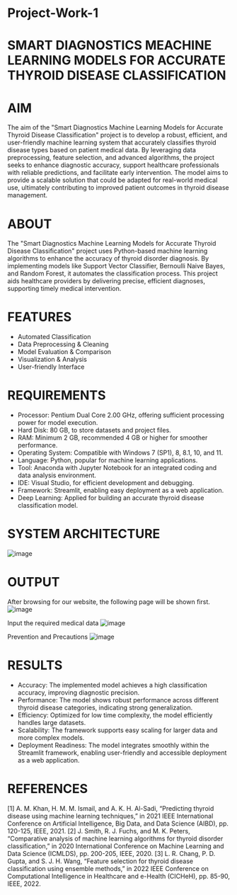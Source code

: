 # Project-Work-1
# SMART DIAGNOSTICS MEACHINE LEARNING MODELS FOR ACCURATE THYROID DISEASE CLASSIFICATION

# AIM
 The aim of the "Smart Diagnostics Machine Learning Models for Accurate Thyroid Disease Classification" project is to develop a robust, efficient, and user-friendly machine learning system that accurately classifies thyroid disease types based on patient medical data. By leveraging data preprocessing, feature selection, and advanced algorithms, the project seeks to enhance diagnostic accuracy, support healthcare professionals with reliable predictions, and facilitate early intervention. The model aims to provide a scalable solution that could be adapted for real-world medical use, ultimately contributing to improved patient outcomes in thyroid disease management.

# ABOUT
 The "Smart Diagnostics Machine Learning Models for Accurate Thyroid Disease Classification" project uses Python-based machine learning algorithms to enhance the accuracy of thyroid disorder diagnosis. By implementing models like Support Vector Classifier, Bernoulli Naive Bayes, and Random Forest, it automates the classification process. This project aids healthcare providers by delivering precise, efficient diagnoses, supporting timely medical intervention.

# FEATURES
- Automated Classification
- Data Preprocessing & Cleaning
- Model Evaluation & Comparison
- Visualization & Analysis
- User-friendly Interface

# REQUIREMENTS
- Processor: Pentium Dual Core 2.00 GHz, offering sufficient processing power for model execution.
- Hard Disk: 80 GB, to store datasets and project files.
- RAM: Minimum 2 GB, recommended 4 GB or higher for smoother performance. 
- Operating System: Compatible with Windows 7 (SP1), 8, 8.1, 10, and 11.
- Language: Python, popular for machine learning applications.
- Tool: Anaconda with Jupyter Notebook for an integrated coding and data analysis environment.  
- IDE: Visual Studio, for efficient development and debugging.
- Framework: Streamlit, enabling easy deployment as a web application.
- Deep Learning: Applied for building an accurate thyroid disease classification model.

# SYSTEM ARCHITECTURE
  ![image](https://github.com/user-attachments/assets/72a89ea6-f25d-4973-83a9-aa846894da2b)

# OUTPUT
After browsing for our website, the following page will be shown first.
![image](https://github.com/user-attachments/assets/81989ad7-7fc8-433d-bd7c-7382cad950eb)

Input the required medical data
![image](https://github.com/user-attachments/assets/ba090c8a-66bc-4f77-8240-c768b4b2dcb2)

Prevention and Precautions
![image](https://github.com/user-attachments/assets/70f9d52d-8b8f-45f7-bf26-be373f532175)

# RESULTS
- Accuracy: The implemented model achieves a high classification accuracy, improving diagnostic precision.
- Performance: The model shows robust performance across different thyroid disease categories, indicating strong generalization.
- Efficiency: Optimized for low time complexity, the model efficiently handles large datasets.
- Scalability: The framework supports easy scaling for larger data and more complex models.
- Deployment Readiness: The model integrates smoothly within the Streamlit framework, enabling user-friendly and accessible deployment as a web application.

# REFERENCES
[1]	A. M. Khan, H. M. M. Ismail, and A. K. H. Al-Sadi, “Predicting thyroid disease using machine learning techniques,” in 2021 IEEE International Conference on Artificial Intelligence, Big Data, and Data Science (AIBD), pp. 120-125, IEEE, 2021.
[2]	J. Smith, R. J. Fuchs, and M. K. Peters, “Comparative analysis of machine learning algorithms for thyroid disorder classification,” in 2020 International Conference on Machine Learning and Data Science (ICMLDS), pp. 200-205, IEEE, 2020.
[3]	 L. R. Chang, P. D. Gupta, and S. J. H. Wang, “Feature selection for thyroid disease classification using ensemble methods,” in 2022 IEEE Conference on Computational Intelligence in Healthcare and e-Health (CICHeH), pp. 85-90, IEEE, 2022.



